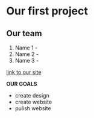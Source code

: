 # Our first project

## Our team
1. Name 1 -
2. Name 2 -
3. Name 3 -

[link to our site](https:://google.com)

**OUR GOALS**
* create design
* create website
* pulish website

